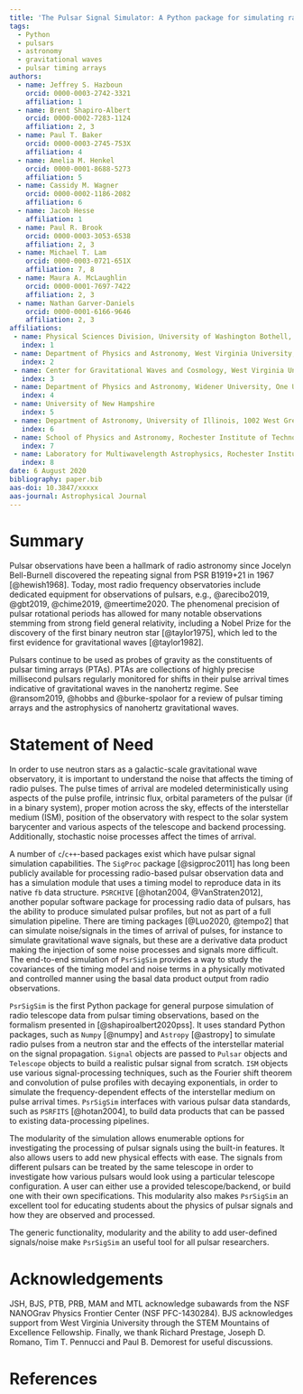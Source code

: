```yaml
---
title: 'The Pulsar Signal Simulator: A Python package for simulating radio signal data from pulsars'
tags:
  - Python
  - pulsars
  - astronomy
  - gravitational waves
  - pulsar timing arrays
authors:
  - name: Jeffrey S. Hazboun
    orcid: 0000-0003-2742-3321
    affiliation: 1
  - name: Brent Shapiro-Albert
    orcid: 0000-0002-7283-1124
    affiliation: 2, 3
  - name: Paul T. Baker
    orcid: 0000-0003-2745-753X
    affiliation: 4
  - name: Amelia M. Henkel
    orcid: 0000-0001-8688-5273
    affiliation: 5
  - name: Cassidy M. Wagner
    orcid: 0000-0002-1186-2082
    affiliation: 6
  - name: Jacob Hesse
    affiliation: 1
  - name: Paul R. Brook
    orcid: 0000-0003-3053-6538
    affiliation: 2, 3
  - name: Michael T. Lam
    orcid: 0000-0003-0721-651X
    affiliation: 7, 8
  - name: Maura A. McLaughlin
    orcid: 0000-0001-7697-7422
    affiliation: 2, 3
  - name: Nathan Garver-Daniels
    orcid: 0000-0001-6166-9646
    affiliation: 2, 3
affiliations:
 - name: Physical Sciences Division, University of Washington Bothell, 18115 Campus Way NE, Bothell, WA 98011, USA
   index: 1
 - name: Department of Physics and Astronomy, West Virginia University, P.O. Box 6315, Morgantown, WV 26506, USA
   index: 2
 - name: Center for Gravitational Waves and Cosmology, West Virginia University, Chestnut Ridge Research Building, Morgantown, WV 26505, USA
   index: 3
 - name: Department of Physics and Astronomy, Widener University, One University Place, Chester, PA 19013, USA
   index: 4
 - name: University of New Hampshire
   index: 5
 - name: Department of Astronomy, University of Illinois, 1002 West Green Street, Urbana IL 61802, USA
   index: 6
 - name: School of Physics and Astronomy, Rochester Institute of Technology, Rochester, NY 14623, USA
   index: 7
 - name: Laboratory for Multiwavelength Astrophysics, Rochester Institute of Technology, Rochester, NY 14623, USA
   index: 8
date: 6 August 2020
bibliography: paper.bib
aas-doi: 10.3847/xxxxx
aas-journal: Astrophysical Journal
---
```


# Summary

Pulsar observations have been a hallmark of radio astronomy since Jocelyn Bell-Burnell
discovered the repeating signal from PSR B1919+21 in 1967 [@hewish1968]. Today, most radio frequency observatories include dedicated equipment for observations of pulsars, e.g., @arecibo2019, @gbt2019, @chime2019, @meertime2020.
The phenomenal precision of pulsar rotational periods has allowed for many notable observations stemming from strong field general relativity, including a Nobel Prize for the discovery of the first binary neutron star [@taylor1975], which led to the first evidence for gravitational waves [@taylor1982].

Pulsars continue to be used as probes of gravity as the constituents of pulsar timing arrays (PTAs). PTAs are collections of highly precise millisecond pulsars regularly
monitored for shifts in their pulse arrival times indicative of gravitational
waves in the nanohertz regime. See @ransom2019, @hobbs and @burke-spolaor for a review of
pulsar timing arrays and the astrophysics of nanohertz gravitational waves.

# Statement of Need

In order to use neutron stars as a galactic-scale gravitational wave observatory, it is important to understand the noise that affects the timing of radio pulses. The pulse times of arrival are modeled deterministically using aspects of the pulse profile, intrinsic flux, orbital parameters of the pulsar (if in a binary system), proper motion across the sky, effects of the interstellar medium (ISM), position of the observatory with respect to the solar system barycenter and various aspects of the telescope and backend processing.  Additionally, stochastic noise processes affect the times of arrival.

A number of `c`/`c++`-based packages exist which have pulsar signal simulation capabilities. The `SigProc` package [@sigproc2011] has long been publicly available for processing radio-based pulsar observation data and has a simulation module that uses a timing model to reproduce data in its native `fb` data structure. ``PSRCHIVE`` [@hotan2004, @VanStraten2012], another popular software package for processing radio data of pulsars,  has the ability to produce simulated pulsar profiles, but not as part of a full simulation pipeline. There are timing packages [@Luo2020, @tempo2] that can simulate noise/signals in the times of arrival of pulses, for instance to simulate gravitational wave signals, but these are a derivative data product making the injection of some noise processes and signals more difficult. The end-to-end simulation of ``PsrSigSim`` provides a way to study the covariances of the timing model and noise terms in a physically motivated and controlled manner using the basal data product output from radio observations.

``PsrSigSim`` is the first Python package for general purpose simulation of radio telescope data from pulsar timing observations, based on the formalism presented in [@shapiroalbert2020pss].
It uses standard Python packages, such as ``Numpy`` [@numpy] and ``Astropy``
[@astropy] to simulate radio pulses from a neutron star and the effects of the interstellar material on the signal propagation. ``Signal`` objects are passed to ``Pulsar`` objects and `Telescope` objects to build a realistic pulsar signal from scratch. `ISM` objects use various signal-processing techniques, such as the Fourier shift theorem and convolution of pulse profiles with decaying exponentials, in order to simulate the frequency-dependent effects of the interstellar medium on pulse arrival times. ``PsrSigSim`` interfaces with various pulsar data standards, such as `PSRFITS` [@hotan2004], to build data products that can be passed to existing data-processing pipelines.

The modularity of the simulation allows enumerable options for investigating the processing of pulsar signals using the built-in features. It also allows users to add new physical effects with ease. The signals from different pulsars can be treated by the same telescope in order to investigate how various pulsars would look using a particular telescope configuration. A user can either use a provided telescope/backend, or build one with their own specifications.  This modularity also makes `PsrSigSim` an excellent tool for educating students about the physics of pulsar signals and how they are observed and processed.

The generic functionality, modularity and the ability to add user-defined signals/noise make `PsrSigSim` an useful tool for all pulsar researchers.

# Acknowledgements

JSH, BJS, PTB, PRB, MAM and MTL acknowledge subawards from the NSF NANOGrav Physics Frontier Center (NSF PFC-1430284). BJS acknowledges support from West Virginia University through the STEM Mountains of Excellence Fellowship. Finally, we thank Richard Prestage, Joseph D. Romano, Tim T. Pennucci and Paul B. Demorest for useful discussions.

# References
